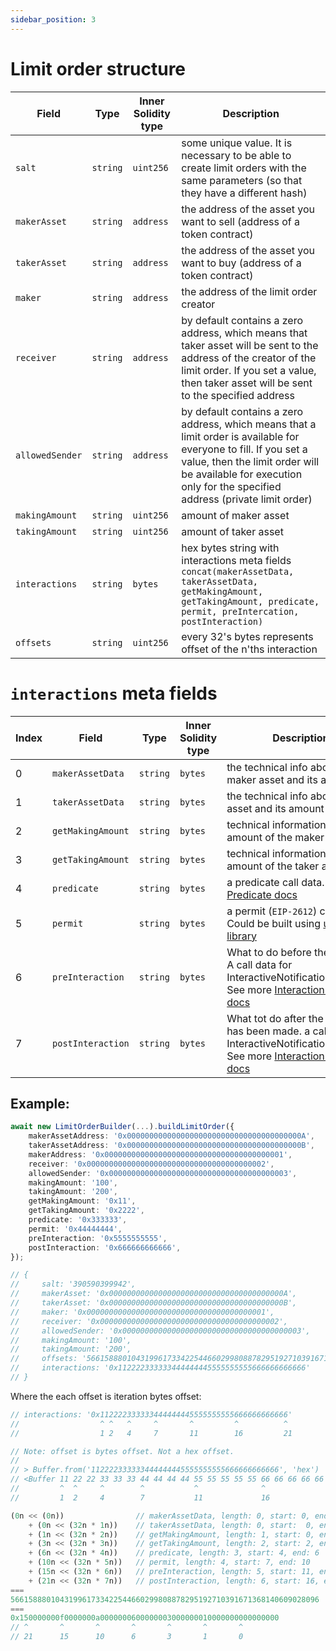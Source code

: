 ```yaml
---
sidebar_position: 3
---
```


# Limit order structure

| Field            | Type     | Inner Solidity type | Description                                                                                                                        |
| ---------------- | -------- | --------------------|----------------------------------------------------------------------------------------------------------------------------------- |
| `salt`           | `string` | `uint256`           | some unique value. It is necessary to be able to create limit orders with the same parameters (so that they have a different hash) |
| `makerAsset`     | `string` | `address`           | the address of the asset you want to sell (address of a token contract)                                                            |
| `takerAsset`     | `string` | `address`           | the address of the asset you want to buy (address of a token contract)                                                             |
| `maker`          | `string` | `address`           | the address of the limit order creator                                                                                             |
| `receiver`       | `string` | `address`           | by default contains a zero address, which means that taker asset will be sent to the address of the creator of the limit order. If you set a value, then taker asset will be sent to the specified address                           |
| `allowedSender`  | `string` | `address`           | by default contains a zero address, which means that a limit order is available for everyone to fill. If you set a value, then the limit order will be available for execution only for the specified address (private limit order)  |
| `makingAmount`   | `string` | `uint256`           | amount of maker asset                                                                                                              |
| `takingAmount`   | `string` | `uint256`           | amount of taker asset                                                                                                              |
| `interactions`   | `string` | `bytes`             | hex bytes string with interactions meta fields <br/>`concat(makerAssetData, takerAssetData, getMakingAmount, getTakingAmount, predicate, permit, preIntercation, postInteraction)`   |
| `offsets`        | `string` | `uint256`           | every 32's bytes represents offset of the n'ths interaction                                                                        |


# `interactions` meta fields
| Index | Field             | Type     | Inner Solidity type | Description                                                                                                                        |
| ----- | ----------------- | -------- | --------------------|----------------------------------------------------------------------------------------------------------------------------------- |
| 0     | `makerAssetData`  | `string` | `bytes`             | the technical info about a maker asset and its amount                                                                              |
| 1     | `takerAssetData`  | `string` | `bytes`             | the technical info about a taker asset and its amount                                                                              |
| 2     | `getMakingAmount` | `string` | `bytes`             | technical information to get the amount of the maker asset                                                                         |
| 3     | `getTakingAmount` | `string` | `bytes`             | technical information to get the amount of the taker asset                                                                         |
| 4     | `predicate`       | `string` | `bytes`             | a predicate call data. See more [Predicate docs](./predicate)                                                                      |
| 5     | `permit`          | `string` | `bytes`             | a permit (`EIP-2612`) call data. Could be built using [utility library](https://github.com/1inch/permit-signed-approvals-utils)                                |
| 6     | `preInteraction`  | `string` | `bytes`             | What to do before the transfer. A call data for InteractiveNotificationReceiver. See more [Interaction receiver docs](./interactive-receiver)                  |
| 7     | `postInteraction` | `string` | `bytes`             | What tot do after the transfer has been made. a call data for InteractiveNotificationReceiver. See more [Interaction receiver docs](./interactive-receiver)    |


## Example:
```ts
await new LimitOrderBuilder(...).buildLimitOrder({
    makerAssetAddress: '0x000000000000000000000000000000000000000A',
    takerAssetAddress: '0x000000000000000000000000000000000000000B',
    makerAddress: '0x0000000000000000000000000000000000000001',
    receiver: '0x0000000000000000000000000000000000000002',
    allowedSender: '0x0000000000000000000000000000000000000003',
    makingAmount: '100',
    takingAmount: '200',
    getMakingAmount: '0x11',
    getTakingAmount: '0x2222',
    predicate: '0x333333',
    permit: '0x44444444',
    preInteraction: '0x5555555555',
    postInteraction: '0x666666666666',
});

// {
//     salt: '390590399942',
//     makerAsset: '0x000000000000000000000000000000000000000A',
//     takerAsset: '0x000000000000000000000000000000000000000B',
//     maker: '0x0000000000000000000000000000000000000001',
//     receiver: '0x0000000000000000000000000000000000000002',
//     allowedSender: '0x0000000000000000000000000000000000000003',
//     makingAmount: '100',
//     takingAmount: '200',
//     offsets: '566158880104319961733422544660299808878295192710391671368140609028096',
//     interactions: '0x112222333333444444445555555555666666666666'
// }
```

Where the each offset is iteration bytes offset:

```ts
// interactions: '0x112222333333444444445555555555666666666666'
//                  ^ ^   ^     ^       ^         ^          ^
//                  1 2   4     7       11        16         21

// Note: offset is bytes offset. Not a hex offset.
// 
// > Buffer.from('112222333333444444445555555555666666666666', 'hex')
// <Buffer 11 22 22 33 33 33 44 44 44 44 55 55 55 55 55 66 66 66 66 66 66>
//         ^  ^     ^        ^           ^              ^              ^
//         1  2     4        7           11             16             21

(0n << (0n))                // makerAssetData, length: 0, start: 0, end:  0
    + (0n << (32n * 1n))    // takerAssetData, length: 0, start:  0, end: 0
    + (1n << (32n * 2n))    // getMakingAmount, length: 1, start: 0, end: 1
    + (3n << (32n * 3n))    // getTakingAmount, length: 2, start: 2, end: 3
    + (6n << (32n * 4n))    // predicate, length: 3, start: 4, end: 6
    + (10n << (32n * 5n))   // permit, length: 4, start: 7, end: 10
    + (15n << (32n * 6n))   // preInteraction, length: 5, start: 11, end: 15
    + (21n << (32n * 7n))   // postInteraction, length: 6, start: 16, end: 21
===
566158880104319961733422544660299808878295192710391671368140609028096
===
0x150000000f0000000a0000000600000003000000010000000000000000
// ^       ^       ^       ^       ^       ^       ^
// 21      15      10      6       3       1       0
```

